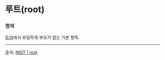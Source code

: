 # 루트(root)

### 정의
[트리](https://github.com/river20s/TIL/blob/main/Algorithms/%ED%8A%B8%EB%A6%AC.md)에서 유일하게 부모가 없는 기본 항목.

---
출처: [NIST | root](https://xlinux.nist.gov/dads/HTML/root.html)
